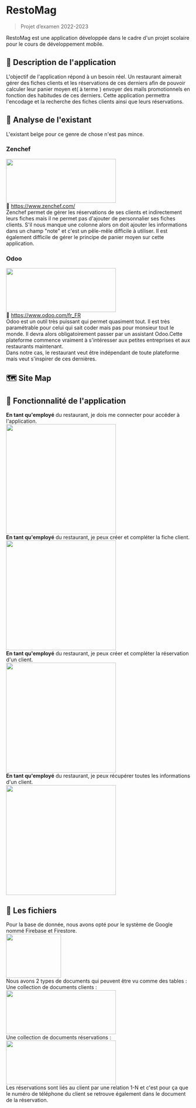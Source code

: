
# RestoMag
> Projet d’examen 2022-2023

RestoMag est une application développée dans le cadre d'un projet scolaire pour le cours de développement mobile.

## :iphone: Description de l'application
L'objectif de l'application répond à un besoin réel. Un restaurant aimerait gérer des fiches clients et les réservations de ces derniers afin de pouvoir calculer leur panier moyen et( à terme ) envoyer des mails promotionnels en fonction des habitudes de ces derniers.
Cette application permettra l'encodage et la recherche des fiches clients ainsi que leurs réservations.
## :telescope: Analyse de l'existant
L'existant belge pour ce genre de chose n'est pas mince.
### Zenchef
<img src="https://user-images.githubusercontent.com/60699212/210029260-e98064f9-3d29-448c-aa16-b51b8e6a9de3.png" width="300" height="120">\
:link: https://www.zenchef.com/ \
Zenchef permet de gérer les réservations de ses clients et indirectement leurs fiches mais il ne permet pas d'ajouter de personnalier ses fiches clients. S'il nous manque une colonne alors on doit ajouter les informations dans un champ "note" et c'est un pêle-mêle difficile à utiliser. Il est également difficile de gérer le principe de panier moyen sur cette application.
### Odoo
<img src="https://user-images.githubusercontent.com/60699212/210029261-8d01b545-b2f7-44b1-8a2c-48b8da0e21fb.png" width="300" height="120">\
:link: https://www.odoo.com/fr_FR \
Odoo est un outil très puissant qui permet quasiment tout. Il est très paramétrable pour celui qui sait coder mais pas pour monsieur tout le monde. Il devra alors obligatoirement passer par un assistant Odoo.Cette plateforme commence vraiment à s'intéresser aux petites entreprises et aux restaurants maintenant.\
Dans notre cas, le restaurant veut être indépendant de toute plateforme mais veut s'inspirer de ces dernières.

## :world_map: Site Map

## :wrench: Fonctionnalité de l'application
**En tant qu'employé** du restaurant, je dois me connecter pour accéder à l'application.\
<img src="https://user-images.githubusercontent.com/60699212/210028341-34ae8765-32a3-486c-bdc1-93e37bc2297d.gif" width="300">\
**En tant qu'employé** du restaurant, je peux créer et compléter la fiche client.\
<img src="https://user-images.githubusercontent.com/60699212/210028337-eba81275-0930-488c-bff9-0cc31837ac60.gif" width="300">\
**En tant qu'employé** du restaurant, je peux créer et compléter la réservation d'un client.\
<img src="https://user-images.githubusercontent.com/60699212/210028338-4fb5eb96-fafe-463a-9711-c2b911f4b9b4.gif" width="300">\
**En tant qu'employé** du restaurant, je peux récupérer toutes les informations d'un client.\
<img src="https://user-images.githubusercontent.com/60699212/210028343-ee2776f4-8f9b-4e0f-90d1-af02c6dbb83f.gif" width="300">
## :file_folder: Les fichiers
Pour la base de donnée, nous avons opté pour le système de Google nommé Firebase et Firestore.\
<img src="https://user-images.githubusercontent.com/60699212/210029259-4a09d896-dc80-4cfc-9ad4-479512fad195.png" width="150" height="120">\
Nous avons 2 types de documents qui peuvent être vu comme des tables : \
Une collection de documents clients :\
<img src="https://user-images.githubusercontent.com/60699212/210029264-3efd0257-9995-4ede-b2f1-6f91bf971f12.png" width="300" height="120">\
Une collection de documents réservations :\
<img src="https://user-images.githubusercontent.com/60699212/210029265-09b493a3-0a52-40c6-a86a-f2a578d435a8.png" width="300" height="120">\
Les réservations sont liés au client par une relation 1-N et c'est pour ça que le numéro de téléphone du client se retrouve également dans le document de la réservation.

